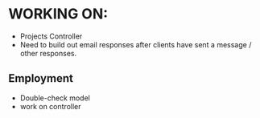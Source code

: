 # WORKING ON:
- Projects Controller
- Need to build out email responses after clients have sent a message / other responses.

## Employment
- Double-check model
- work on controller